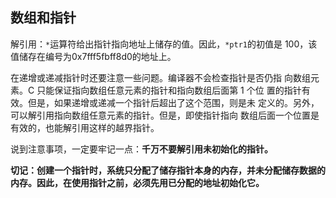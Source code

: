 ## 数组和指针

解引用：`*`运算符给出指针指向地址上储存的值。因此，`*ptr1`的初值是
100，该值储存在编号为0x7fff5fbff8d0的地址上。

在递增或递减指针时还要注意一些问题。编译器不会检查指针是否仍指
向数组元素。C 只能保证指向数组任意元素的指针和指向数组后面第 1 个位
置的指针有效。但是，如果递增或递减一个指针后超出了这个范围，则是未
定义的。另外，可以解引用指向数组任意元素的指针。但是，即使指针指向
数组后面一个位置是有效的，也能解引用这样的越界指针。

说到注意事项，一定要牢记一点：**千万不要解引用未初始化的指针。**

**切记：创建一个指针时，系统只分配了储存指针本身的内存，并未分配储存数据的内存。因此，在使用指针之前，必须先用已分配的地址初始化它。**